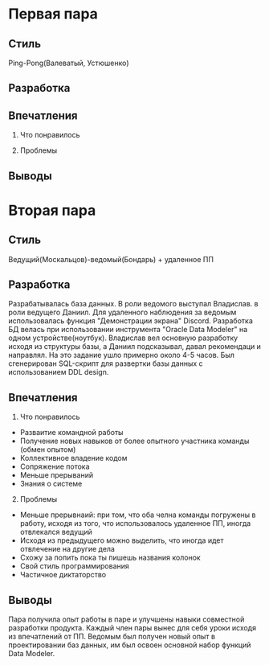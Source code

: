 # Первая пара
## Стиль

Ping-Pong(Валеватый, Устюшенко)

## Разработка



## Впечатления
1)	Что понравилось



2)	Проблемы



## Выводы



# Вторая пара
## Стиль
Ведущий(Москальцов)-ведомый(Бондарь) + удаленное ПП

## Разработка

Разрабатывалась база данных. В роли ведомого выступал Владислав. в роли ведущего Даниил.
Для удаленного наблюдения за ведомым использовалась функция "Демонстрации экрана" Discord.
Разработка БД велась при использовании инструмента "Oracle Data Modeler" на одном устройстве(ноутбук).
Владислав вел основную разработку исходя из структуры базы, а Даниил подсказывал, давал рекомендаци и направлял.
На это задание ушло примерно около 4-5 часов. Был сгенерирован SQL-скрипт для развертки базы данных c
использованием DDL design.

## Впечатления
1)	Что понравилось

* Разваитие командной работы
* Получение новых навыков от более опытного участника команды (обмен опытом)
* Коллективное владение кодом
* Сопряжение потока
* Меньше прерываний
* Знания о системе

2)	Проблемы

* Меньше прерывнаий: при том, что оба челна команды погружены в работу, исходя из того, что 
использовалось удаленное ПП, иногда отвлекался ведущий 
* Исходя из предыдущего можно выделить, что иногда идет отвлечение на другие дела
* Схожу за попить пока ты пишешь названия колонок
* Свой стиль программирования
* Частичное диктаторство

## Выводы

Пара получила опыт работы в паре и улучшены навыки совместной разработки продукта.
Каждый член пары вынес для себя уроки исходя из впечатлений от ПП. 
Ведомым был получен новый опыт в проектировании баз данных, им был освоен основной 
набор функций Data Modeler.


